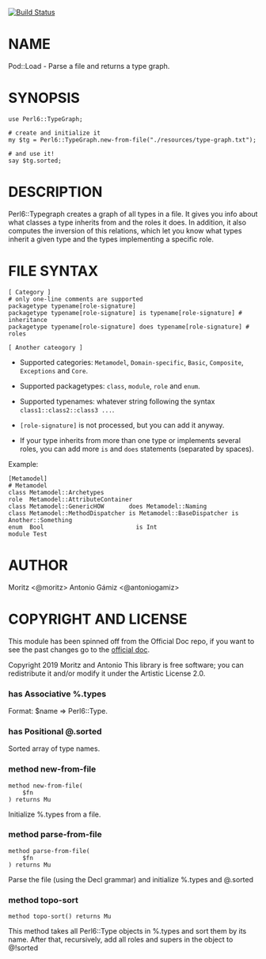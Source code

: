 [![Build Status](https://travis-ci.org/antoniogamiz/Perl6-TypeGraph.svg?branch=master)](https://travis-ci.org/antoniogamiz/Perl6-TypeGraph)

# NAME

Pod::Load - Parse a file and returns a type graph.

# SYNOPSIS

    use Perl6::TypeGraph;

    # create and initialize it
    my $tg = Perl6::TypeGraph.new-from-file("./resources/type-graph.txt");

    # and use it!
    say $tg.sorted;

# DESCRIPTION

Perl6::Typegraph creates a graph of all types in a file. It gives you info about what classes a type inherits from and the roles it does. In addition, it also computes the inversion of this relations, which let you know what types inherit a given type and the types implementing a specific role.

# FILE SYNTAX

    [ Category ]
    # only one-line comments are supported
    packagetype typename[role-signature]
    packagetype typename[role-signature] is typename[role-signature] # inheritance
    packagetype typename[role-signature] does typename[role-signature] # roles

    [ Another cateogory ]

- Supported categories: `Metamodel`, `Domain-specific`, `Basic`, `Composite`, `Exceptions` and `Core`.

- Supported packagetypes: `class`, `module`, `role` and `enum`.

- Supported typenames: whatever string following the syntax `class1::class2::class3 ...`.

- `[role-signature]` is not processed, but you can add it anyway.

- If your type inherits from more than one type or implements several roles, you can add more `is` and `does` statements (separated by spaces).

Example:

    [Metamodel]
    # Metamodel
    class Metamodel::Archetypes
    role  Metamodel::AttributeContainer
    class Metamodel::GenericHOW       does Metamodel::Naming
    class Metamodel::MethodDispatcher is Metamodel::BaseDispatcher is Another::Something
    enum  Bool                          is Int
    module Test

# AUTHOR

Moritz <@moritz> Antonio Gámiz <@antoniogamiz>

# COPYRIGHT AND LICENSE

This module has been spinned off from the Official Doc repo, if you want to see the past changes go to the [official doc](https://github.com/perl6/doc).

Copyright 2019 Moritz and Antonio This library is free software; you can redistribute it and/or modify it under the Artistic License 2.0.

### has Associative %.types

Format: \$name => Perl6::Type.

### has Positional @.sorted

Sorted array of type names.

### method new-from-file

```perl6
method new-from-file(
    $fn
) returns Mu
```

Initialize %.types from a file.

### method parse-from-file

```perl6
method parse-from-file(
    $fn
) returns Mu
```

Parse the file (using the Decl grammar) and initialize %.types and @.sorted

### method topo-sort

```perl6
method topo-sort() returns Mu
```

This method takes all Perl6::Type objects in %.types and sort them by its name. After that, recursively, add all roles and supers in the object to @!sorted
